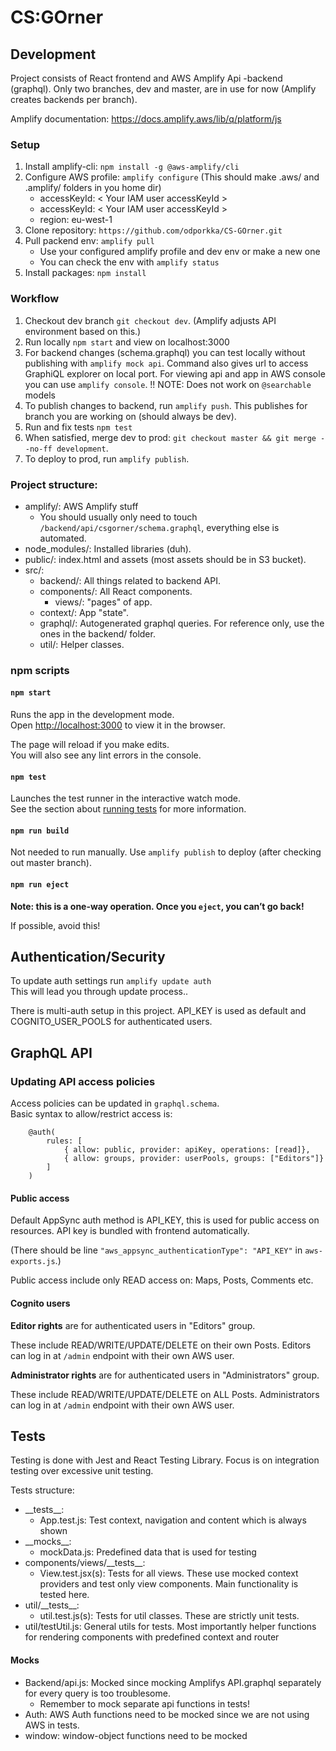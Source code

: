 # CS:GOrner

## Development

Project consists of React frontend and AWS Amplify Api -backend (graphql).
Only two branches, dev and master, are in use for now (Amplify creates backends per branch).

Amplify documentation:
https://docs.amplify.aws/lib/q/platform/js

### Setup

1. Install amplify-cli: `npm install -g @aws-amplify/cli`
2. Configure AWS profile: `amplify configure` (This should make .aws/ and .amplify/ folders in you home dir)
    - accessKeyId: < Your IAM user accessKeyId >
    - accessKeyId: < Your IAM user accessKeyId >
    - region: eu-west-1
3. Clone repository: `https://github.com/odporkka/CS-GOrner.git`
4. Pull packend env: `amplify pull`
    - Use your configured amplify profile and dev env or make a new one
    - You can check the env with `amplify status`
4. Install packages: `npm install`


### Workflow
1. Checkout dev branch `git checkout dev`. (Amplify adjusts API environment based on this.)
2. Run locally `npm start` and view on localhost:3000
3. For backend changes (schema.graphql) you can test locally without publishing with `amplify mock api`.
Command also gives url to access GraphiQL explorer on local port. For viewing api and app in AWS console
you can use `amplify console`. !! NOTE: Does not work on `@searchable` models
4. To publish changes to backend, run `amplify push`. This publishes for branch you are working on
(should always be dev).
5. Run and fix tests `npm test`
6. When satisfied, merge dev to prod: `git checkout master && git merge --no-ff development`.
7. To deploy to prod, run `amplify publish`.


### Project structure:
- amplify/: AWS Amplify stuff
  - You should usually only need to touch `/backend/api/csgorner/schema.graphql`, everything else is automated.
- node_modules/: Installed libraries (duh).
- public/: index.html and assets (most assets should be in S3 bucket).
- src/:
  - backend/: All things related to backend API.
  - components/: All React components.
    - views/: "pages" of app.
  - context/: App "state".
  - graphql/: Autogenerated graphql queries. For reference only, use the ones in the backend/ folder.
  - util/: Helper classes.

### npm scripts
#### `npm start`

Runs the app in the development mode.<br />
Open [http://localhost:3000](http://localhost:3000) to view it in the browser.

The page will reload if you make edits.<br />
You will also see any lint errors in the console.

#### `npm test`

Launches the test runner in the interactive watch mode.<br />
See the section about [running tests](https://facebook.github.io/create-react-app/docs/running-tests) for more information.

#### `npm run build`

Not needed to run manually. Use `amplify publish` to deploy (after checking out master branch). 

#### `npm run eject`

**Note: this is a one-way operation. Once you `eject`, you can’t go back!**

If possible, avoid this!

## Authentication/Security
To update auth settings run `amplify update auth`  
This will lead you through update process..

There is multi-auth setup in this project.
API_KEY is used as default and COGNITO_USER_POOLS for authenticated users.

## GraphQL API

### Updating API access policies
Access policies can be updated in `graphql.schema`.  
Basic syntax to allow/restrict access is:
```
    @auth(
        rules: [
            { allow: public, provider: apiKey, operations: [read]},
            { allow: groups, provider: userPools, groups: ["Editors"]}
        ]
    )
```
#### Public access
Default AppSync auth method is API_KEY, this is used for public access on resources. API key is bundled with frontend
automatically.  

(There should be line `"aws_appsync_authenticationType": "API_KEY"` in `aws-exports.js`.)
 
Public access include only READ access on: Maps, Posts, Comments etc.  

#### Cognito users
**Editor rights** are for authenticated users in "Editors" group.

These include READ/WRITE/UPDATE/DELETE on their own Posts. Editors can log in at `/admin` endpoint with their own AWS user.

**Administrator rights** are for authenticated users in "Administrators" group.

These include READ/WRITE/UPDATE/DELETE on ALL Posts. Administrators can log in at `/admin` endpoint with their own AWS user.

## Tests
Testing is done with Jest and React Testing Library. Focus is on integration testing over excessive unit testing.

Tests structure:
- \_\_tests__: 
    - App.test.js: Test context, navigation and content which is always shown
- \_\_mocks__:
    - mockData.js: Predefined data that is used for testing
- components/views/\_\_tests__:
    - View.test.jsx(s): Tests for all views. These use mocked context providers and
    test only view components. Main functionality is tested here.
- util/\_\_tests__:
    - util.test.js(s): Tests for util classes. These are strictly unit tests.
- util/testUtil.js: General utils for tests. Most importantly helper functions for rendering components with
predefined context and router

#### Mocks
- Backend/api.js: Mocked since mocking Amplifys API.graphql separately for every query is too troublesome.
    - Remember to mock separate api functions in tests!
- Auth: AWS Auth functions need to be mocked since we are not using AWS in tests.
- window: window-object functions need to be mocked
